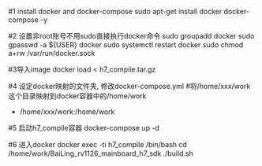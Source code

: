 #1 install docker and docker-compose
sudo apt-get install  docker docker-compose -y

#2 设置非root账号不用sudo直接执行docker命令
sudo groupadd docker
sudo gpasswd -a ${USER} docker
sudo systemctl restart docker
sudo chmod a+rw /var/run/docker.sock

#3导入image
docker load < h7_compile.tar.gz

#4 设定docker映射的文件夹, 修改docker-compose.yml
#将/home/xxx/work这个目录映射到docker容器中的/home/work
 - /home/xxx/work:/home/work

#5 启动h7_compile容器
docker-compose up -d

#6 进入docker
docker exec -ti h7_compile /bin/bash
cd /home/work/BaiLing_rv1126_mainboard_h7_sdk
./build.sh 